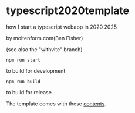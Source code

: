 # typescript2020template

how I start a typescript webapp in ~~2020~~ 2025

by moltenform.com(Ben Fisher)

(see also the "withvite" branch)

`npm run start`

to build for development

`npm run build`

to build for release

The template comes with these [contents](./src/contents.md).

